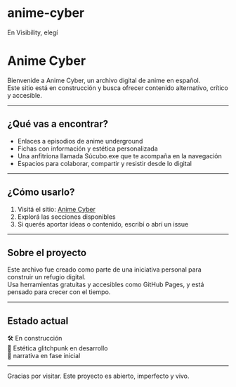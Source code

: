# anime-cyber
En Visibility, elegí
# Anime Cyber

Bienvenide a Anime Cyber, un archivo digital de anime en español.  
Este sitio está en construcción y busca ofrecer contenido alternativo, crítico y accesible.  

---

## ¿Qué vas a encontrar?

- Enlaces a episodios de anime underground
- Fichas con información y estética personalizada
- Una anfitriona llamada Súcubo.exe que te acompaña en la navegación
- Espacios para colaborar, compartir y resistir desde lo digital

---

## ¿Cómo usarlo?

1. Visitá el sitio: [Anime Cyber](https://leanboy999.github.io/anime-cyber/)
2. Explorá las secciones disponibles
3. Si querés aportar ideas o contenido, escribí o abrí un issue

---

## Sobre el proyecto

Este archivo fue creado como parte de una iniciativa personal para construir un refugio digital.  
Usa herramientas gratuitas y accesibles como GitHub Pages, y está pensado para crecer con el tiempo.

---

## Estado actual

🛠️ En construcción  
🎨 Estética glitchpunk en desarrollo  
🤖 narrativa en fase inicial

---

Gracias por visitar. Este proyecto es abierto, imperfecto y vivo.

